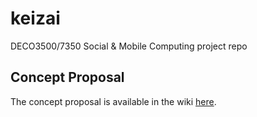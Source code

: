 # keizai
DECO3500/7350 Social &amp; Mobile Computing project repo

## Concept Proposal
The concept proposal is available in the wiki
[here](https://github.com/deco3500-2018/keizai/wiki/Concept-Proposal).
